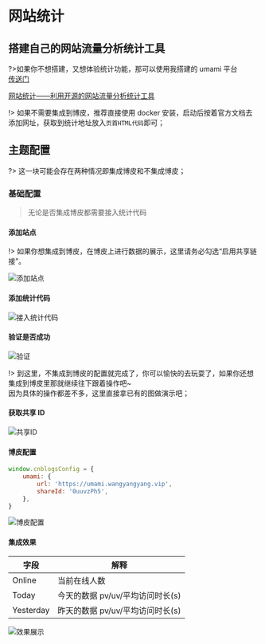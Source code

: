 # 网站统计

## 搭建自己的网站流量分析统计工具

?>如果你不想搭建，又想体验统计功能，那可以使用我搭建的 umami 平台 <br /> [传送门](https://umami.oyo.cool/)

[网站统计——利用开源的网站流量分析统计工具](https://www.cnblogs.com/wangyang0210/p/16504237.html)

!> 如果不需要集成到博皮，推荐直接使用 docker 安装，启动后按着官方文档去添加网址，获取到统计地址放入`页首HTML代码`即可；

## 主题配置

?> 这一块可能会存在两种情况即集成博皮和不集成博皮；

### 基础配置

> 无论是否集成博皮都需要接入统计代码

#### 添加站点

!> 如果你想集成到博皮，在博皮上进行数据的展示，这里请务必勾选“启用共享链接”。

![添加站点](https://cdn.jsdelivr.net/gh/wangyang0210/pic/imgs/project/cnblogs/1.gif)

#### 添加统计代码

![接入统计代码](https://cdn.jsdelivr.net/gh/wangyang0210/pic/imgs/project/cnblogs/2.gif)

#### 验证是否成功

![验证](https://cdn.jsdelivr.net/gh/wangyang0210/pic/imgs/project/cnblogs/20230414193030.png)

!> 到这里，不集成到博皮的配置就完成了，你可以愉快的去玩耍了，如果你还想集成到博皮里那就继续往下跟着操作吧~ <br /> 因为具体的操作都差不多，这里直接拿已有的图做演示吧；

#### 获取共享 ID

![共享ID](https://cdn.jsdelivr.net/gh/wangyang0210/pic/imgs/project/easybe/5.gif)

#### 博皮配置

```js
window.cnblogsConfig = {
    umami: {
        url: 'https://umami.wangyangyang.vip',
        shareId: '0uuvzPh5',
    },
}
```

![博皮配置](https://cdn.jsdelivr.net/gh/wangyang0210/pic/imgs/project/easybe/6.gif)

#### 集成效果

| 字段      | 解释                             |
| --------- | -------------------------------- |
| Online    | 当前在线人数                     |
| Today     | 今天的数据 pv/uv/平均访问时长(s) |
| Yesterday | 昨天的数据 pv/uv/平均访问时长(s) |

![效果展示](https://cdn.jsdelivr.net/gh/wangyang0210/pic/imgs/project/easybe/20230414185822.png)

